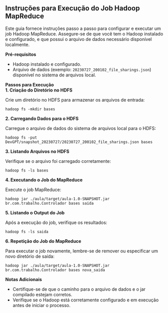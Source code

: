 <h2>Instruções para Execução do Job Hadoop MapReduce</h2>
<p>Este guia fornece instruções passo a passo para configurar e executar um job Hadoop MapReduce. Assegure-se de que você tem o Hadoop instalado e configurado, e que possui o arquivo de dados necessário disponível localmente.</p>

<b>Pré-requisitos</b>
<ul>
    <li>Hadoop instalado e configurado.</li>
    <li>Arquivo de dados (exemplo: <code>20230727_200102_file_sharings.json</code>) disponível no sistema de arquivos local.</li>
</ul>

<b>Passos para Execução</b>
<br>
<b>1. Criação do Diretório no HDFS</b>
<p>Crie um diretório no HDFS para armazenar os arquivos de entrada:</p>
<pre><code>hadoop fs -mkdir bases</code></pre>

<b>2. Carregando Dados para o HDFS</b>
<p>Carregue o arquivo de dados do sistema de arquivos local para o HDFS:</p>
<pre><code>hadoop fs -put DevGPT/snapshot_20230727/20230727_200102_file_sharings.json bases</code></pre>

<b>3. Listando Arquivos no HDFS</b>
<p>Verifique se o arquivo foi carregado corretamente:</p>
<pre><code>hadoop fs -ls bases</code></pre>

<b>4. Executando o Job do MapReduce</b>
<p>Execute o job MapReduce:</p>
<pre><code>hadoop jar ./aula/target/aula-1.0-SNAPSHOT.jar br.com.trabalho.Controlador bases saida</code></pre>

<b>5. Listando o Output do Job</b>
<p>Após a execução do job, verifique os resultados:</p>
<pre><code>hadoop fs -ls saida</code></pre>

<b>6. Repetição do Job do MapReduce</b>
<p>Para executar o job novamente, lembre-se de remover ou especificar um novo diretório de saída:</p>
<pre><code>hadoop jar ./aula/target/aula-1.0-SNAPSHOT.jar br.com.trabalho.Controlador bases nova_saida</code></pre>

<b>Notas Adicionais</b>
<ul>
    <li>Certifique-se de que o caminho para o arquivo de dados e o jar compilado estejam corretos.</li>
    <li>Verifique se o Hadoop está corretamente configurado e em execução antes de iniciar o processo.</li>
</ul>
